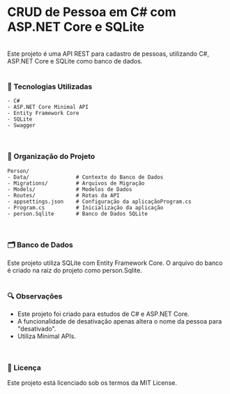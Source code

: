 # CRUD de Pessoa em C# com ASP.NET Core e SQLite
<br/>
Este projeto é uma API REST para cadastro de pessoas, utilizando C#, ASP.NET Core e SQLite como banco de dados.
<br/>
<br/>

### 🔧 Tecnologias Utilizadas
    - C#
    - ASP.NET Core Minimal API
    - Entity Framework Core
    - SQLite
    - Swagger
<br/>

### 📂 Organização do Projeto
    Person/
    - Data/               # Contexto do Banco de Dados
    - Migrations/         # Arquivos de Migração
    - Models/             # Modelos de Dados
    - Routes/             # Rotas da API
    - appsettings.json    # Configuração da aplicaçãoProgram.cs         
    - Program.cs          # Inicialização da aplicação
    - person.Sqlite       # Banco de Dados SQLite
<br/>

### 🗂️ Banco de Dados
Este projeto utiliza SQLite com Entity Framework Core. O arquivo do banco é criado na raiz do projeto como person.Sqlite.
<br/>
<br/>

### 🔍 Observações
- Este projeto foi criado para estudos de C# e ASP.NET Core.
- A funcionalidade de desativação apenas altera o nome da pessoa para "desativado".
- Utiliza Minimal APIs.
<br/>

### 📄 Licença
Este projeto está licenciado sob os termos da MIT License.
